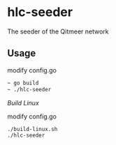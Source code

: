 # hlc-seeder
The seeder of the Qitmeer network

## Usage

modify config.go 

```zsh
~ go build
~ ./hlc-seeder
```

*Build Linux*

modify config.go 

```zsh
./build-linux.sh
./hlc-seeder
```
